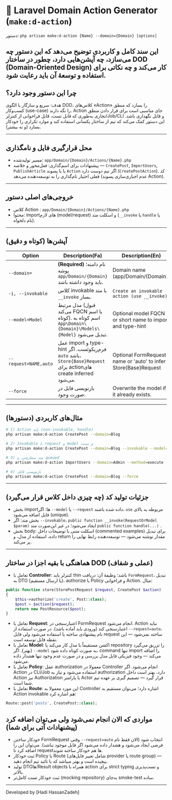 # 🧩 Laravel Domain Action Generator (`make:d-action`)


دستور: `php artisan make:d-action {Name} --domain={Domain} [options]`

این سند کامل و کاربردی توضیح می‌دهد که این دستور چه می‌سازد، چه آپشن‌هایی دارد، چطور در ساختار DOD (Domain-Oriented Design) کار می‌کند و چه نکاتی برای استفاده و توسعهٔ آن باید رعایت شود.
---

## چرا این دستور وجود دارد؟
هدف: سریع و سازگار با الگوی DOD، کلاس‌های «Action» را بسازد که منطق کسب‌وکار (use-case) را نگه دارند. Action جای مناسبی است برای قرار دادن منطق تجاری به‌طوری که قابل تست، قابل فراخوانی از کنترلر/Job/CLI و قابل نگهداری باشد. این دستور کمک می‌کند که تیم از ساختار یکسانی استفاده کند و موارد تکراری را خودکار بسازد (و نه بیشتر).

---

## محل قرارگیری فایل و نامگذاری
- مسیر تولید‌شده: `app/Domain/{Domain}/Actions/{Name}.php`
-  پیشنهادات برای اسم‌گذاری: فعل‌محور و خلاصه — `CreatePost`, `ImportUsers`, `PublishArticle` یا با پسوند `Action` اگر تیم دوست دارد (`CreatePostAction`). کد فعلی اختیار نام‌گذاری را به توسعه‌دهنده می‌دهد (عدم اجباری‌سازی پسوند Action).

---

## خروجی‌های اصلی دستور
- کلاس Action : `app/Domain/{Domain}/Actions/{Name}.php`
- محتوا: importهای لازم (model/request) و اسکلت متد (`__invoke` یا `handle` یا نام دلخواه).

---

## آپشن‌ها (کوتاه و دقیق)

| Option | Description(Fa) | Description(En) |
|--------|--------------|----------|
| `--domain=` | **(Required)**  نام دامنه؛ پوشه `app/Domain/{Domain}` باید وجود داشته باشد. | Domain name (app/Domain/{Domain}) |
| `-i, --invokable` |  کلاس invokable با متد `__invoke` بساز. | `Create an invokable action (use __invoke)` |
| `--model=Model` |  مدل مرتبط (قبول می‌کند FQCN یا اسم کوتاه). اسم کوتاه به `App\Domain\{Domain}\Models\{Model}` تبدیل می‌شود. | Optional model FQCN or short name to import and type-hint |
| `--request=NAME,auto` |  عمل import و type-hint فرم‌ریکوئست. اگر `auto` باشد، `Store{Base}Request` برای actionهای create inferred می‌شود. | Optional FormRequest name or 'auto' to infer Store{Base}Request |
| `--force` | بازنویسی فایل در صورت وجود. | Overwrite the model if it already exists. |

---

## مثال‌های کاربردی (دستورها)
```bash
# 1) Action پایه (non-invokable, handle)
php artisan make:d-action CreatePost --domain=Blog

# 2) Invokable با request و model و تست
php artisan make:d-action CreatePost --domain=Blog --invokable --model=Post --request=auto 

# 3) متد سفارشی و queued
php artisan make:d-action ImportUsers --domain=Admin --method=execute 

# 4) بازنویسی فایل
php artisan make:d-action CreatePost --domain=Blog --force
```

---

## جزئیات تولید کد (چه چیزی داخل کلاس قرار می‌گیرد)
- بخش importها: اگر `--model` یا `--request` داده شده باشند، `use` مربوطه به بالای فایل اضافه می‌شود (unique).
- بخش متد: اگر `--invokable`، `public function __invoke(RequestOrModel $param)` ایجاد می‌شود؛ در غیر این‌صورت متد `public function handle(...)` .
- بخش body: اسکلت متنی با توضیحات داخل (commented examples) برای تبدیل داده، استفاده از مدل، و return مقدار نوشته می‌شود — توسعه‌دهنده رابط نهایی را پر می‌کند.

---

## هماهنگی با بقیه اجزا در ساختار DOD (عملی و شفاف)
- تعامل با **Controller**: کنترلر باید thin باشد؛ وظیفهٔ آن: دریافت `FormRequest`، تبدیل به DTO (یا ارسال مستقیم)، authorize با Policy و فراخوانی Action. مثال:
```php
public function store(StorePostRequest $request, CreatePost $action)
{
    $this->authorize('create', Post::class);
    $post = $action($request);
    return new PostResource($post);
}
```
- تعامل با **Request**: اعتبارسنجی در FormRequest انجام می‌شود. Action نباید اعتبارسنجی کند (ورودی باید آماده باشد). در صورت استفاده از `--request=auto`، نام پیشنهادی ساخته یا استفاده می‌شود ولی فایل request ساخته نمی‌شود — این نقطه قابل توسعه است.
- تعامل با **Model**: اکشن مستقیماً با مدل کار می‌کند یا repository را تزریق می‌گیرد (بهتر). اگر `--model` به صورت کوتاه داده شود، command تنها import را اضافه می‌کند — وجود فیزیکی فایل مدل بررسی و در صورت عدم وجود تنها هشدار داده می‌شود.
- تعامل با **Policy**: عمل authorization معمولا در Controller انجام می‌شود. اگر Action در CLI/Job استفاده می‌شود و نیاز به authorization دارد، بهتر است داخل Action نیز Authorization یا پارامتر Actor قرار گیرد — تصمیم گیری بر عهده تیم شما است.
- تعامل با **Route**: این مورد معمولا به Controller اشاره دارد؛ می‌توان مستقیم به Action invokable هم اشاره کرد:
```php
Route::post('posts', CreatePost::class);
```

## مواردی که الان **انجام نمی‌شود** ولی می‌توان اضافه کرد (پیشنهادات آتی برای شما)
- خودکار ساختن FormRequest وقتی `--request=auto` انتخاب شود (الان فقط نام فرضی ایجاد می‌شود و هشدار داده می‌شود اگر فایل موجود نباشد). می‌توان این را اضافه کرد تا requestها هم خودکار ساخته شوند.
- ثبت خودکار Policy یا Route (شامل تغییر فایل‌های provider یا route group) — پیچیده است و بهتر میباشد که با تائید تیم انجام دهید.
- تولید DTOها/Result objects همراه با action برای strict typing و تست‌پذیری بالاتر.
- ثبت خودکار تست کامل‌تر (mocking repository) به‌جای smoke-test ساده.

---

Developed by [Hadi HassanZadeh]  